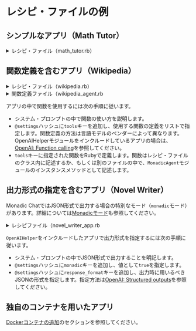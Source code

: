 # レシピ・ファイルの例

## シンプルなアプリ（Math Tutor）

<details>
<summary>レシピ・ファイル（math_tutor.rb）</summary>

![chat_app.rb ](https://raw.githubusercontent.com/yohasebe/monadic-chat/main/docker/services/ruby/apps/math_tutor/math_tutor_app.rb ':include :type=code')

</details>

## 関数定義を含むアプリ（Wikipedia）

<details>
<summary>レシピ・ファイル（wikipedia.rb）</summary>

![chat_app.rb ](https://raw.githubusercontent.com/yohasebe/monadic-chat/main/docker/services/ruby/apps/wikipedia/wikipedia_app.rb ':include :type=code')

</details>

<details>
<summary>関数定義ファイル（wikipedia_agent.rb</summary>

![chat_app.rb ](https://raw.githubusercontent.com/yohasebe/monadic-chat/main/docker/services/ruby/lib/monadic/agents/wikipedia_agent.rb ':include :type=code')

</details>

アプリの中で関数を使用するには次の手順に従います。

- システム・プロンプトの中で関数の使い方を説明します。
- `@settings`ハッシュに`tools`キーを追加し、使用する関数の定義をリストで指定します。関数定義の方法は言語モデルのベンダーによって異なります。OpenAIHelperモジュールをインクルードしているアプリの場合は、[OpenAI: Function calling](https://platform.openai.com/docs/guides/function-calling)を参照してください。
- `tools`キーに指定された関数をRubyで定義します。関数はレシピ・ファイルのクラス内に記述するか、もしくは別のファイルの中で、`MonadicAgent`モジュールのインスタンスメソッドとして記述します。

## 出力形式の指定を含むアプリ（Novel Writer）

Monadic ChatではJSON形式で出力する場合の特別なモード（`monadic`モード）があります。詳細については[Monadicモード](/ja/monadic-mode)も参照してください。

<details>
<summary>レシピファイル（novel_writer_app.rb</summary>

![chat_app.rb ](https://raw.githubusercontent.com/yohasebe/monadic-chat/main/docker/services/ruby/apps/novel_writer/novel_writer_app.rb ':include :type=code')

</details>

`OpenAIHelper`をインクルードしたアプリで出力形式を指定するには次の手順に従います。

- システム・プロンプトの中でJSON形式で出力することを明記します。
- `@settings`ハッシュに`monadic`キーを追加し、値として`true`を指定します。
- `@settings`ハッシュに`response_format`キーを追加し、出力時に用いるべきJSONの形式を指定します。指定方法は[OpenAI: Structured outputs](https://platform.openai.com/docs/guides/structured-outputs)を参照してください。

## 独自のコンテナを用いたアプリ

[Dockerコンテナの追加](adding-containers.md)のセクションを参照してください。

